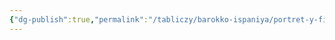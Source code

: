 ```yaml
---
{"dg-publish":true,"permalink":"/tabliczy/barokko-ispaniya/portret-y-filippa-iv/","dgPassFrontmatter":true}
---
```



